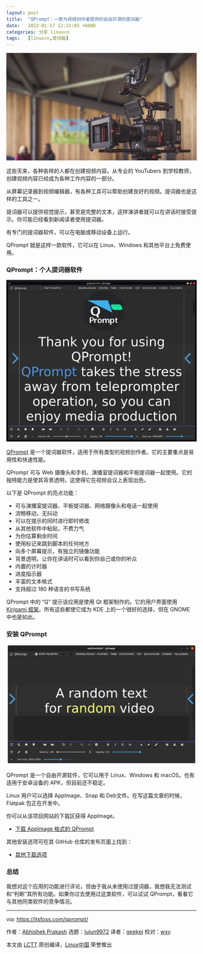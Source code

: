 ```yaml
---
layout: post
title:	"QPrompt：一款为视频创作者提供的自由开源的提词器"
date:	2022-01-17 12:21:03 +0800 
categories:	分享 linuxcn 
tags:	[linuxcn,提词器]
---
```



![](/Asserts/Images/album/202201/17/121957caladccafgdfjfa7.jpg)


这些天来，各种各样的人都在创建视频内容。从专业的 YouTubers 到学校教师，创建视频内容已经成为各种工作内容的一部分。


从屏幕记录器到视频编辑器，有各种工具可以帮助创建良好的视频。提词器也是这样的工具之一。


提词器可以提供视觉提示，甚至是完整的文本，这样演讲者就可以在讲话时接受提示。你可能已经看到新闻读者使用提词器。


有专门的提词器软件，可以在电脑或移动设备上运行。


QPrompt 就是这样一款软件，它可以在 Linux、Windows 和其他平台上免费使用。


### QPrompt：个人提词器软件


![](/Asserts/Images/album/202201/17/122105wwchhq0q0xwqqqff.jpg)


[QPrompt](https://qprompt.app/) 是一个提词器软件，适用于所有类型的视频创作者。它的主要重点是易用性和快速性能。


QPrompt 可与 Web 摄像头和手机、演播室提词器和平板提词器一起使用。它的独特能力是使其背景透明，这使得它在视频会议上表现出色。


以下是 QPrompt 的亮点功能：


* 可与演播室提词器、平板提词器、网络摄像头和电话一起使用
* 流畅移动，无抖动
* 可以在提示的同时进行即时修改
* 从其他软件中粘贴，不费力气
* 为你估算剩余时间
* 使用标记来跳到脚本的任何地方
* 向多个屏幕提示，有独立的镜像功能
* 背景透明，让你在讲话时可以看到你自己或你的听众
* 内置的计时器
* 进度指示器
* 丰富的文本格式
* 支持超过 180 种语言的书写系统


QPrompt 中的 “Q” 提示该应用是使用 Qt 框架制作的。它的用户界面使用 [Kirigami 框架](https://develop.kde.org/frameworks/kirigami/)。所有这些都使它成为 KDE 上的一个很好的选择，但在 GNOME 中也是如此。


### 安装 QPrompt


![QPrompt running in Ubuntu](/Asserts/Images/album/202201/17/122105ab1vybrb9l9rrrrc.png)


QPrompt 是一个自由开源软件，它可以用于 Linux、Windows 和 macOS。也有适用于安卓设备的 APK，但目前还不稳定。


Linux 用户可以选择 AppImage、Snap 和 Deb文件。在写这篇文章的时候，Flatpak 包正在开发中。


你可以从该项目网站的下载区获得 AppImage。


* [下载 AppImage 格式的 QPrompt](https://qprompt.app/)


其他安装选项可在其 GitHub 仓库的发布页面上找到：


* [其他下载选项](https://github.com/Cuperino/QPrompt/releases)


### 总结


我想对这个应用的功能进行评论，但由于我从未使用过提词器，我想我无法测试和“判断”其所有功能。如果你过去使用过这类软件，可以试试 QPrompt，看看它与其他同类软件的竞争情况。




---


via: <https://itsfoss.com/qprompt/>


作者：[Abhishek Prakash](https://itsfoss.com/author/abhishek/) 选题：[lujun9972](https://github.com/lujun9972) 译者：[geekpi](https://github.com/geekpi) 校对：[wxy](https://github.com/wxy)


本文由 [LCTT](https://github.com/LCTT/TranslateProject) 原创编译，[Linux中国](https://linux.cn/) 荣誉推出
